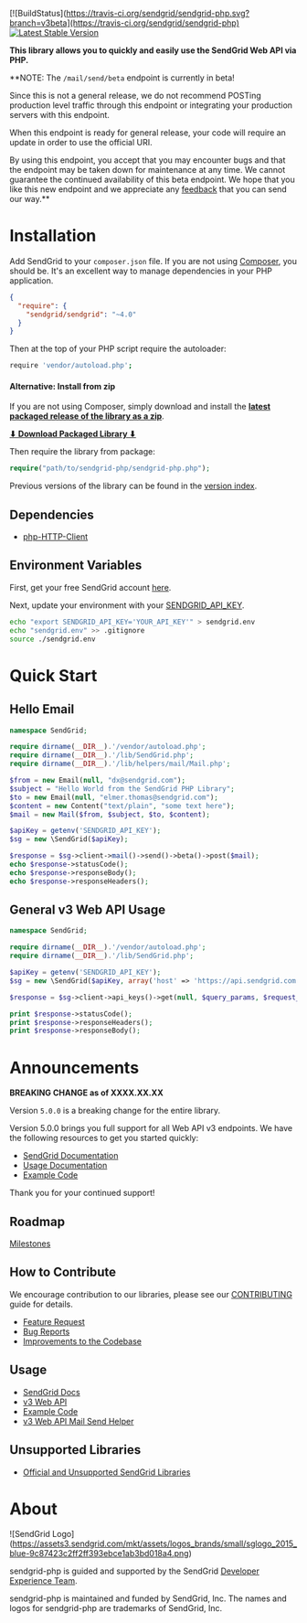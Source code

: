 [![BuildStatus](https://travis-ci.org/sendgrid/sendgrid-php.svg?branch=v3beta](https://travis-ci.org/sendgrid/sendgrid-php)
[![Latest Stable Version](https://poser.pugx.org/sendgrid/sendgrid/version.svg)](https://packagist.org/packages/sendgrid/sendgrid)

**This library allows you to quickly and easily use the SendGrid Web API via PHP.**

**NOTE: The `/mail/send/beta` endpoint is currently in beta!

Since this is not a general release, we do not recommend POSTing production level traffic through this endpoint or integrating your production servers with this endpoint.

When this endpoint is ready for general release, your code will require an update in order to use the official URI.

By using this endpoint, you accept that you may encounter bugs and that the endpoint may be taken down for maintenance at any time. We cannot guarantee the continued availability of this beta endpoint. We hope that you like this new endpoint and we appreciate any [feedback](dx+mail-beta@sendgrid.com) that you can send our way.**

# Installation

Add SendGrid to your `composer.json` file. If you are not using [Composer](http://getcomposer.org), you should be. It's an excellent way to manage dependencies in your PHP application.

```json
{
  "require": {
    "sendgrid/sendgrid": "~4.0"
  }
}
```

Then at the top of your PHP script require the autoloader:

```bash
require 'vendor/autoload.php';
```

#### Alternative: Install from zip

If you are not using Composer, simply download and install the **[latest packaged release of the library as a zip](https://sendgrid-open-source.s3.amazonaws.com/sendgrid-php/sendgrid-php.zip)**.

[**⬇︎ Download Packaged Library ⬇︎**](https://sendgrid-open-source.s3.amazonaws.com/sendgrid-php/sendgrid-php.zip)

Then require the library from package:

```php
require("path/to/sendgrid-php/sendgrid-php.php");
```

Previous versions of the library can be found in the [version index](https://sendgrid-open-source.s3.amazonaws.com/index.html).

## Dependencies

- [php-HTTP-Client](https://github.com/sendgrid/php-http-client)

## Environment Variables

First, get your free SendGrid account [here](https://sendgrid.com/free?source=sendgrid-php).

Next, update your environment with your [SENDGRID_API_KEY](https://app.sendgrid.com/settings/api_keys).

```bash
echo "export SENDGRID_API_KEY='YOUR_API_KEY'" > sendgrid.env
echo "sendgrid.env" >> .gitignore
source ./sendgrid.env
```

# Quick Start

## Hello Email

```php
namespace SendGrid;

require dirname(__DIR__).'/vendor/autoload.php';
require dirname(__DIR__).'/lib/SendGrid.php';
require dirname(__DIR__).'/lib/helpers/mail/Mail.php';

$from = new Email(null, "dx@sendgrid.com");
$subject = "Hello World from the SendGrid PHP Library";
$to = new Email(null, "elmer.thomas@sendgrid.com");
$content = new Content("text/plain", "some text here");
$mail = new Mail($from, $subject, $to, $content);

$apiKey = getenv('SENDGRID_API_KEY');
$sg = new \SendGrid($apiKey);

$response = $sg->client->mail()->send()->beta()->post($mail);
echo $response->statusCode();
echo $response->responseBody();
echo $response->responseHeaders();
```

## General v3 Web API Usage

```php
namespace SendGrid;

require dirname(__DIR__).'/vendor/autoload.php';
require dirname(__DIR__).'/lib/SendGrid.php';

$apiKey = getenv('SENDGRID_API_KEY');
$sg = new \SendGrid($apiKey, array('host' => 'https://api.sendgrid.com'));

$response = $sg->client->api_keys()->get(null, $query_params, $request_headers);

print $response->statusCode();
print $response->responseHeaders();
print $response->responseBody();
```

# Announcements

**BREAKING CHANGE as of XXXX.XX.XX**

Version `5.0.0` is a breaking change for the entire library.

Version 5.0.0 brings you full support for all Web API v3 endpoints. We
have the following resources to get you started quickly:

-   [SendGrid
    Documentation](https://sendgrid.com/docs/API_Reference/Web_API_v3/index.html)
-   [Usage
    Documentation](https://github.com/sendgrid/sendgrid-php/tree/v3beta/USAGE.md)
-   [Example
    Code](https://github.com/sendgrid/sendgrid-php/tree/v3beta/examples)

Thank you for your continued support!

## Roadmap

[Milestones](https://github.com/sendgrid/sendgrid-php/milestones)

## How to Contribute

We encourage contribution to our libraries, please see our [CONTRIBUTING](https://github.com/sendgrid/sendgrid-php/tree/v3beta/CONTRIBUTING.md) guide for details.

* [Feature Request](https://github.com/sendgrid/sendgrid-php/tree/v3beta/CONTRIBUTING.md#feature_request)
* [Bug Reports](https://github.com/sendgrid/sendgrid-php/tree/v3beta/CONTRIBUTING.md#submit_a_bug_report)
* [Improvements to the Codebase](https://github.com/sendgrid/sendgrid-php/tree/v3beta/CONTRIBUTING.md#improvements_to_the_codebase)

## Usage

- [SendGrid Docs](https://sendgrid.com/docs/API_Reference/index.html)
- [v3 Web API](https://github.com/sendgrid/sendgrid-php/tree/v3beta/USAGE.md)
- [Example Code](https://github.com/sendgrid/sendgrid-php/tree/v3beta/examples)
- [v3 Web API Mail Send Helper](https://github.com/sendgrid/sendgrid-php/tree/v3beta/lib/helpers/mail/README.md)

## Unsupported Libraries

- [Official and Unsupported SendGrid Libraries](https://sendgrid.com/docs/Integrate/libraries.html)

# About

![SendGrid Logo]
(https://assets3.sendgrid.com/mkt/assets/logos_brands/small/sglogo_2015_blue-9c87423c2ff2ff393ebce1ab3bd018a4.png)

sendgrid-php is guided and supported by the SendGrid [Developer Experience Team](mailto:dx@sendgrid.com).

sendgrid-php is maintained and funded by SendGrid, Inc. The names and logos for sendgrid-php are trademarks of SendGrid, Inc.